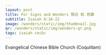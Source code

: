 ```yaml
---
layout: post
title: For Signs and Wonders 預兆 和 奇蹟
subtitle: Isaiah 8:16-22
image: /wonders/static/img/thumbnail.jpg
qr: /wonders/static/img/wonders-qr.png
tags: isaiah cecbc
---
```


Evangelical Chinese Bible Church (Coquitlam)
